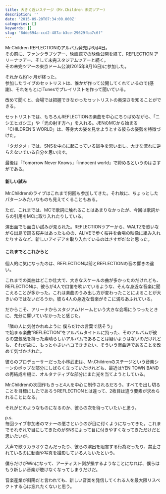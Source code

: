 ```yaml
---
title: 大きく近いステージ (Mr.Children 未完ツアー)
description: ''
date: '2015-09-20T07:34:00.000Z'
categories: []
keywords: []
slug: "8dde594a-ccd2-487a-b3ce-29629fba7c6f"
---
```

Mr.Children REFLECTIONのアルバム発売は6月4日。  
その前に、ファンクラブツアー、映画館での映像公開を経て、REFLECTION アリーナツアー、そして未完スタジアムツアーと続く。  
その未完ツアーの東京ドーム公演(2015年8月16日)に参加した。

それから約1ヶ月が経った。  
参加したライブのセットリストは、誰かが作って公開してくれているので(感謝)、それをもとにiTunesでプレイリストを作って聞いている。

改めて聞くと、会場では把握できなかったセットリストの奥深さを知ることができる。

セットリストでは、もちろんREFLECTIONの楽曲を中心にちりばめながら、「ニシエヒガシエ」や「光の射す方へ」を入れる。JENのMCから始まる「CHILDREN’S WORLD」は、等身大の姿を見せようとする彼らの姿勢を特徴づけた。

「タガタメ」では、SNSを中心に起こっている論争を思い出し、大きな流れに逆らえないでいる自分を思い出す。

最後は「Tomorrow Never Knows」「innocent world」で締めるというのはさすがである。

#### 新しい試み

Mr.Childrenのライブはこれまで何回も参加してきた。それ故に、ちょっとしたパターンみたいなものも見えてくることもある。

ただ、これまでは、MCで歌詞に触れることはあまりなかったが、今回は歌詞からの引用をMCに取り入れたりしている。

演出面でも面白い試みが見られた。REFLECTIONツアーから、WALTZを歌いながら出島で踊る桜井はあったものの、ALIVEで歩く桜井を会場の映像に組み入れたりするなど、新しいアイデアを取り入れているのはさすがだなと思った。

#### これまでとこれからと

個人的に気になったのは、REFLECTION以前とREFLECTIONの音の響きの違い。

これまでの楽曲はどこか壮大で、大きなスケールの曲が多かったのだけれども、REFLECTIONは、彼らが4人で口笛を吹いているような、そんな身近な音楽に聞こえることが多かった。これは楽曲のうみ出し方が変わったことによることが大きいのではないだろうか。彼ら4人の身近な音楽がそこに満ちあふれている。

だからこそ、アリーナからスタジアム/ドームという大きな会場にうつったときに、充分に響いていなかったと感じた。

「隣の人に気付かれぬように 僕らだけの言葉で話そう」   
で始まる楽曲”REFLECTION”をアルバムタイトルに持った、そのアルバムが彼らの空気感を持った素晴らしいアルバムであることは疑いようはないのだけれども、それが故に、もっと小さいハコでききたい、そういう楽曲達であることを改めて気づかされた。

彼らのプロデューサーだった小林武史は、Mr.Childrenのステージという音楽シーンのポップな部分にしばらく立っていたけれども、最近はYEN TOWN BANDの再結成を機に、オルタナティブな部分にまた光を当てようとしている。

Mr.Childrenの次回作もきっと4人を中心に制作されるだろう。すべてを出し切ることを目標にしたであろうREFLECTIONとは違って、2枚目は違う要素が求められることになる。

それがどのようなものになるのか、彼らの次を待っていたいと思う。

p.s.  
毎回ライブ参加者のマナーの悪さというのが目に付くようになってきた。これまでそれぞれで目にしてきたのがSNSによって目に付きやすくなってきただけだと思いたいが。

大声で歌うカラオケさんだったり、彼らの演出を阻害する行為だったり、禁止されているのに動画や写真を撮影している人もいたという。

僕らだけがWinになって、アーティスト側が損するようなことになれば、僕らはもう新しい音楽が聴けなくなってしまうだけだ。

音楽産業が斜陽だと言われても、新しい音楽を発信してくれる人を最大限リスペクトする心は忘れたくないと思う。